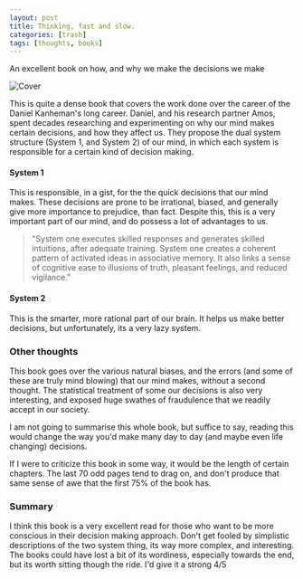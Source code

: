 ```yaml
---
layout: post
title: Thinking, fast and slow.
categories: [trash]
tags: [thoughts, books]
---
```



An excellent book on how, and why we make the decisions we make

![Cover](https://images-na.ssl-images-amazon.com/images/I/415i-TwUaNL._SX343_BO1,204,203,200_.jpg)

This is quite a dense book that covers the work done over the career of the Daniel Kanheman's long career. Daniel, and his research partner Amos, spent decades researching and experimenting on why our mind makes certain decisions, and how they affect us. They propose the dual system structure (System 1, and System 2) of our mind, in which each system is responsible for a certain kind of decision making.
#### System 1
This is responsible, in a gist, for the the quick decisions that our mind makes. These decisions are prone to be irrational, biased, and generally give more importance to prejudice, than fact. Despite this, this is a very important part of our mind, and do possess a lot of advantages to us.
> "System one executes skilled responses and generates skilled intuitions, after adequate training. System one creates a coherent pattern of activated ideas in associative memory. It also links a sense of cognitive ease to illusions of truth, pleasant feelings, and reduced vigilance."


#### System 2
This is the smarter, more rational part of our brain. It helps us make better decisions, but unfortunately, its a very lazy system.

### Other thoughts
This book goes over the various natural biases, and the errors (and some of these are truly mind blowing) that our mind makes, without a second thought.
The statistical treatment of some our decisions is also very interesting, and exposed huge swathes of fraudulence that we readily accept in our society.


I am not going to summarise this whole book, but suffice to say, reading this would change the way you'd make many day to day (and maybe even life changing) decisions.


If I were to criticize this book in some way, it would be the length of certain chapters. The last 70 odd pages tend to drag on, and don't produce that same sense of awe that the first 75% of the book has.
### Summary
I think this book is a very excellent read for those who want to be more conscious in their decision making approach.
Don't get fooled by simplistic descriptions of the two system thing, its way more complex, and interesting.
The books could have lost a bit of its wordiness, especially towards the end, but its worth sitting though the ride. I'd give it a strong 4/5
